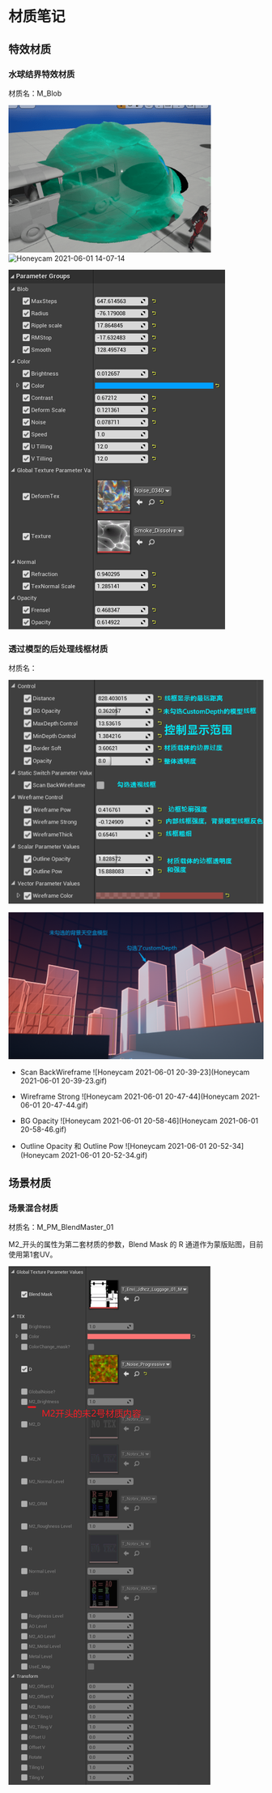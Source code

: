 # 材质笔记

## 特效材质

### 水球结界特效材质

材质名：M_Blob

<img src="Honeycam 2021-06-01 11-46-21.gif" alt="HHoneycam 2021-06-01 11-46-21"  />
<img src="Honeycam 2021-06-01 14-07-14.gif" alt="Honeycam 2021-06-01 14-07-14"  />

![image-20210601140847261](image-20210601140847261.png)

### 透过模型的后处理线框材质

材质名：

![image-20210601204430886](image-20210601204430886.png)

![image-20210601200923530](image-20210601200923530.png)

* Scan BackWireframe
  ![Honeycam 2021-06-01 20-39-23](Honeycam 2021-06-01 20-39-23.gif)

* Wireframe Strong
  ![Honeycam 2021-06-01 20-47-44](Honeycam 2021-06-01 20-47-44.gif)

* BG Opacity
  ![Honeycam 2021-06-01 20-58-46](Honeycam 2021-06-01 20-58-46.gif)
* Outline Opacity 和 Outline Pow
  ![Honeycam 2021-06-01 20-52-34](Honeycam 2021-06-01 20-52-34.gif)

## 场景材质

### 场景混合材质

材质名：M_PM_BlendMaster_01

M2_开头的属性为第二套材质的参数，Blend Mask 的 R 通道作为蒙版贴图，目前使用第1套UV。

![image-20210603170934475](image-20210603170934475.png)
